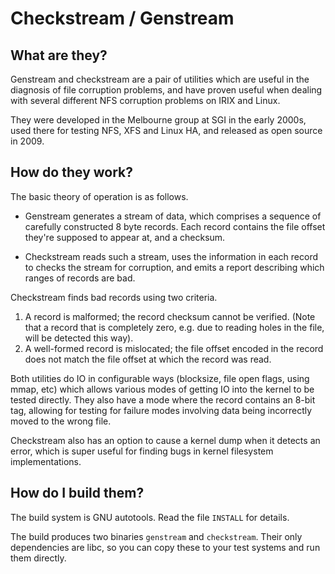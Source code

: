 Checkstream / Genstream
=======================

What are they?
--------------

Genstream and checkstream are a pair of utilities which are useful
in the diagnosis of file corruption problems, and have proven useful
when dealing with several different NFS corruption problems on IRIX
and Linux.

They were developed in the Melbourne group at SGI in the early 2000s,
used there for testing NFS, XFS and Linux HA, and released as open
source in 2009.

How do they work?
-----------------

The basic theory of operation is as follows.

- Genstream generates a stream of data, which comprises a sequence of
  carefully constructed 8 byte records.  Each record contains the file
  offset they're supposed to appear at, and a checksum.

- Checkstream reads such a stream, uses the information in each record
  to checks the stream for corruption, and emits a report describing
  which ranges of records are bad.

Checkstream finds bad records using two criteria.

1. A record is malformed; the record checksum cannot be verified.
   (Note that a record that is completely zero, e.g. due to reading
   holes in the file, will be detected this way).
2. A well-formed record is mislocated; the file offset encoded in the
   record does not match the file offset at which the record was read.

Both utilities do IO in configurable ways (blocksize, file open
flags, using mmap, etc) which allows various modes of getting IO
into the kernel to be tested directly.  They also have a mode where
the record contains an 8-bit tag, allowing for testing for failure
modes involving data being incorrectly moved to the wrong file.

Checkstream also has an option to cause a kernel dump when it detects
an error, which is super useful for finding bugs in kernel filesystem
implementations.

How do I build them?
--------------------

The build system is GNU autotools.  Read the file `INSTALL` for details.

The build produces two binaries `genstream` and `checkstream`.  Their only
dependencies are libc, so you can copy these to your test systems and run them
directly.
